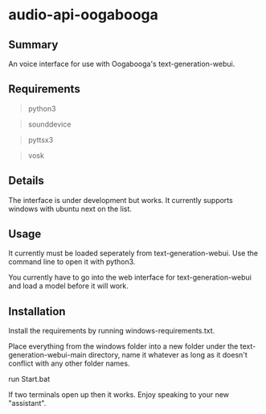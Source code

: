 # audio-api-oogabooga

## Summary
An voice interface for use with Oogabooga's text-generation-webui.

## Requirements
> python3

> sounddevice

> pyttsx3

> vosk

## Details
The interface is under development but works. It currently supports windows with ubuntu next on the list.

## Usage
It currently must be loaded seperately from text-generation-webui. Use the command line to open it with python3.

You currently have to go into the web interface for text-generation-webui and load a model before it will work.

## Installation

Install the requirements by running windows-requirements.txt.

Place everything from the windows folder into a new folder under the text-generation-webui-main directory, name it whatever as long as it doesn't conflict with any other folder names.

run Start.bat

If two terminals open up then it works. Enjoy speaking to your new "assistant".
